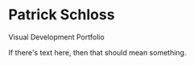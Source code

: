 # Patrick Schloss
Visual Development Portfolio


If there's text here, then that should mean something. 

